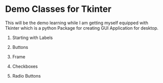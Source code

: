 # Demo Classes for Tkinter

This will be the demo learning while I am getting myself equipped with Tkinter which is a python Package for creating GUI Application for desktop.

1. Starting with Labels

2. Buttons 

3. Frame

4. Checkboxes

5. Radio Buttons
